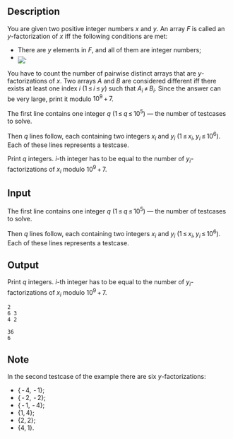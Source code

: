 ## Description

<div><p>You are given two positive integer numbers <span class="tex-span"><i>x</i></span> and <span class="tex-span"><i>y</i></span>. An array <span class="tex-span"><i>F</i></span> is called an <span class="tex-font-style-it"><span class="tex-span"><i>y</i></span>-factorization</span> of <span class="tex-span"><i>x</i></span> iff the following conditions are met:</p><ul> <li> There are <span class="tex-span"><i>y</i></span> elements in <span class="tex-span"><i>F</i></span>, and all of them are integer numbers; </li><li> <img align="middle" class="tex-formula" src="file://Yk7DHFGT.png" style="max-width: 100.0%;max-height: 100.0%;">. </li></ul><p>You have to count the number of pairwise distinct arrays that are <span class="tex-span"><i>y</i></span>-factorizations of <span class="tex-span"><i>x</i></span>. Two arrays <span class="tex-span"><i>A</i></span> and <span class="tex-span"><i>B</i></span> are considered different iff there exists at least one index <span class="tex-span"><i>i</i></span> (<span class="tex-span">1 ≤ <i>i</i> ≤ <i>y</i></span>) such that <span class="tex-span"><i>A</i><sub class="lower-index"><i>i</i></sub> ≠ <i>B</i><sub class="lower-index"><i>i</i></sub></span>. Since the answer can be very large, print it modulo <span class="tex-span">10<sup class="upper-index">9</sup> + 7</span>.</p></div><div class="input-specification"><p>The first line contains one integer <span class="tex-span"><i>q</i></span> (<span class="tex-span">1 ≤ <i>q</i> ≤ 10<sup class="upper-index">5</sup></span>) — the number of testcases to solve.</p><p>Then <span class="tex-span"><i>q</i></span> lines follow, each containing two integers <span class="tex-span"><i>x</i><sub class="lower-index"><i>i</i></sub></span> and <span class="tex-span"><i>y</i><sub class="lower-index"><i>i</i></sub></span> (<span class="tex-span">1 ≤ <i>x</i><sub class="lower-index"><i>i</i></sub>, <i>y</i><sub class="lower-index"><i>i</i></sub> ≤ 10<sup class="upper-index">6</sup></span>). Each of these lines represents a testcase.</p></div><div class="output-specification"><p>Print <span class="tex-span"><i>q</i></span> integers. <span class="tex-span"><i>i</i></span>-th integer has to be equal to the number of <span class="tex-span"><i>y</i><sub class="lower-index"><i>i</i></sub></span>-factorizations of <span class="tex-span"><i>x</i><sub class="lower-index"><i>i</i></sub></span> modulo <span class="tex-span">10<sup class="upper-index">9</sup> + 7</span>.</p></div>

## Input

<p>The first line contains one integer <span class="tex-span"><i>q</i></span> (<span class="tex-span">1 ≤ <i>q</i> ≤ 10<sup class="upper-index">5</sup></span>) — the number of testcases to solve.</p><p>Then <span class="tex-span"><i>q</i></span> lines follow, each containing two integers <span class="tex-span"><i>x</i><sub class="lower-index"><i>i</i></sub></span> and <span class="tex-span"><i>y</i><sub class="lower-index"><i>i</i></sub></span> (<span class="tex-span">1 ≤ <i>x</i><sub class="lower-index"><i>i</i></sub>, <i>y</i><sub class="lower-index"><i>i</i></sub> ≤ 10<sup class="upper-index">6</sup></span>). Each of these lines represents a testcase.</p>

## Output

<p>Print <span class="tex-span"><i>q</i></span> integers. <span class="tex-span"><i>i</i></span>-th integer has to be equal to the number of <span class="tex-span"><i>y</i><sub class="lower-index"><i>i</i></sub></span>-factorizations of <span class="tex-span"><i>x</i><sub class="lower-index"><i>i</i></sub></span> modulo <span class="tex-span">10<sup class="upper-index">9</sup> + 7</span>.</p>





```input1
2
6 3
4 2

```




```output1
36
6

```



## Note

<p>In the second testcase of the example there are six <span class="tex-span"><i>y</i></span>-factorizations:</p><ul> <li> <span class="tex-span">{ - 4,  - 1}</span>; </li><li> <span class="tex-span">{ - 2,  - 2}</span>; </li><li> <span class="tex-span">{ - 1,  - 4}</span>; </li><li> <span class="tex-span">{1, 4}</span>; </li><li> <span class="tex-span">{2, 2}</span>; </li><li> <span class="tex-span">{4, 1}</span>. </li></ul>
